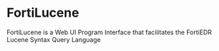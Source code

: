 # FortiLucene
FortiLucene is a Web UI Program Interface that facilitates the FortiEDR Lucene Syntax Query Language
